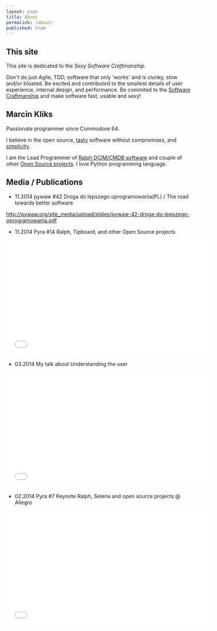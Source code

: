 ```yaml
---
layout: page
title: About
permalink: /about/
published: true
---
```



## This site 

This site is dedicated to the *Sexy Software Craftmanship*. 

Don't do just Agile, TDD, software that only 'works' and is clunky, slow and/or bloated. 
Be excited and contributed to the smallest details of user experience, internal design, and performance.
Be commited to the [Software Craftmanship](http://manifesto.softwarecraftsmanship.org) and make software fast, usable and sexy!


## Marcin Kliks

Passionate programmer since Commodore 64. 

I believe in the open source, [tasty](http://40hz.se/fatmanifesto/principles.html) software without compromises, and [simplicity](http://legacy.python.org/dev/peps/pep-0020/ "Python Zen").

I am the Lead Programmer of [Ralph DCIM/CMDB software]( http://ralph.allegrogroup.com) and couple of other [Open Source projects](/projects). I love Python programming language.


## Media / Publications


* 11.2014 pywaw #42 Droga do lepszego oprogramowania(PL) / The road towards better software

<script async class="speakerdeck-embed" data-id="8b88fa6057c501321a5a322b8d7f48cd" data-ratio="1.33333333333333" src="//speakerdeck.com/assets/embed.js"></script>

http://pywaw.org/site_media/upload/slides/pywaw-42-droga-do-lepszego-oprogramowania.pdf

* 11.2014 Pyra #14 Ralph, Tipboard, and other Open Source projects 

<iframe width="560" height="315" src="//www.youtube.com/embed/9GH4ba1rYS8" frameborder="0" allowfullscreen></iframe>

* 03.2014 My talk about Understanding the user

<iframe width="560" height="315" src="//www.youtube.com/embed/nuQaOKzVdyM" frameborder="0" allowfullscreen></iframe>

* 02.2014 Pyra #7 Keynote Ralph, Selena and open source projects @ Allegro

<iframe width="560" height="315" src="//www.youtube.com/embed/Eyc_rwQrrKY" frameborder="0" allowfullscreen></iframe>

